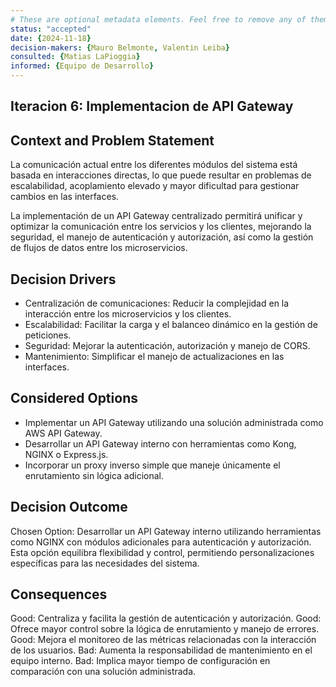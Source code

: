 ```yaml
---
# These are optional metadata elements. Feel free to remove any of them.
status: "accepted"
date: {2024-11-18}
decision-makers: {Mauro Belmonte, Valentin Leiba}
consulted: {Matias LaPioggia}
informed: {Equipo de Desarrollo}
---
```


## Iteracion 6: Implementacion de API Gateway

## Context and Problem Statement

La comunicación actual entre los diferentes módulos del sistema está basada en interacciones directas, lo que puede resultar en problemas de escalabilidad, acoplamiento elevado y mayor dificultad para gestionar cambios en las interfaces.

La implementación de un API Gateway centralizado permitirá unificar y optimizar la comunicación entre los servicios y los clientes, mejorando la seguridad, el manejo de autenticación y autorización, así como la gestión de flujos de datos entre los microservicios.

<!-- This is an optional element. Feel free to remove. -->
## Decision Drivers

* Centralización de comunicaciones: Reducir la complejidad en la interacción entre los microservicios y los clientes.
* Escalabilidad: Facilitar la carga y el balanceo dinámico en la gestión de peticiones.
* Seguridad: Mejorar la autenticación, autorización y manejo de CORS.
* Mantenimiento: Simplificar el manejo de actualizaciones en las interfaces.

## Considered Options

* Implementar un API Gateway utilizando una solución administrada como AWS API Gateway.
* Desarrollar un API Gateway interno con herramientas como Kong, NGINX o Express.js.
* Incorporar un proxy inverso simple que maneje únicamente el enrutamiento sin lógica adicional.

## Decision Outcome

Chosen Option: Desarrollar un API Gateway interno utilizando herramientas como NGINX con módulos adicionales para autenticación y autorización. Esta opción equilibra flexibilidad y control, permitiendo personalizaciones específicas para las necesidades del sistema.

## Consequences
Good: Centraliza y facilita la gestión de autenticación y autorización.
Good: Ofrece mayor control sobre la lógica de enrutamiento y manejo de errores.
Good: Mejora el monitoreo de las métricas relacionadas con la interacción de los usuarios.
Bad: Aumenta la responsabilidad de mantenimiento en el equipo interno.
Bad: Implica mayor tiempo de configuración en comparación con una solución administrada.

